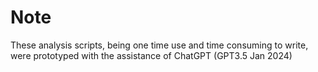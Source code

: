 # Note 
These analysis scripts, being one time use and time consuming to write,
were prototyped with the assistance of ChatGPT (GPT3.5 Jan 2024)
